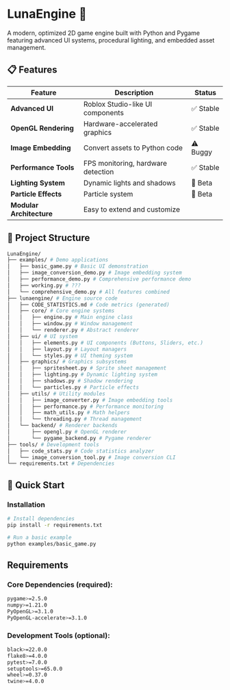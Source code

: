 # LunaEngine 🚀

A modern, optimized 2D game engine built with Python and Pygame featuring advanced UI systems, procedural lighting, and embedded asset management.

## 📋 Features

| Feature | Description | Status |
|---------|-------------|---------|
| **Advanced UI** | Roblox Studio-like UI components | ✅ Stable |
| **OpenGL Rendering** | Hardware-accelerated graphics | ✅ Stable |
| **Image Embedding** | Convert assets to Python code | ⚠️ Buggy |
| **Performance Tools** | FPS monitoring, hardware detection | ✅ Stable |
| **Lighting System** | Dynamic lights and shadows | 🔄 Beta |
| **Particle Effects** | Particle system | 🔄 Beta |
| **Modular Architecture** | Easy to extend and customize | |

## 📁 Project Structure
```bash
LunaEngine/
├── examples/ # Demo applications
│   ├── basic_game.py # Basic UI demonstration
│   ├── image_conversion_demo.py # Image embedding system
│   ├── performance_demo.py # Comprehensive performance demo
│   ├── working.py # ???
│   └── comprehensive_demo.py # All features combined
├── lunaengine/ # Engine source code
│   ├── CODE_STATISTICS.md # Code metrics (generated)
│   ├── core/ # Core engine systems
│   │   ├── engine.py # Main engine class
│   │   ├── window.py # Window management
│   │   └── renderer.py # Abstract renderer
│   ├── ui/ # UI system
│   │   ├── elements.py # UI components (Buttons, Sliders, etc.)
│   │   ├── layout.py # Layout managers
│   │   └── styles.py # UI theming system
│   ├── graphics/ # Graphics subsystems
│   │   ├── spritesheet.py # Sprite sheet management
│   │   ├── lighting.py # Dynamic lighting system
│   │   ├── shadows.py # Shadow rendering
│   │   └── particles.py # Particle effects
│   ├── utils/ # Utility modules
│   │   ├── image_converter.py # Image embedding tools
│   │   ├── performance.py # Performance monitoring
│   │   ├── math_utils.py # Math helpers
│   │   └── threading.py # Thread management
│   └── backend/ # Renderer backends
│       ├── opengl.py # OpenGL renderer
│       └── pygame_backend.py # Pygame renderer
├── tools/ # Development tools
│   ├── code_stats.py # Code statistics analyzer
│   └── image_conversion_tool.py # Image conversion CLI
└── requirements.txt # Dependencies
```


## 🚀 Quick Start

### Installation

```bash
# Install dependencies
pip install -r requirements.txt

# Run a basic example
python examples/basic_game.py
```

## Requirements

### Core Dependencies (required):

```bash
pygame>=2.5.0
numpy>=1.21.0
PyOpenGL>=3.1.0
PyOpenGL-accelerate>=3.1.0
```

### Development Tools (optional):

```bash
black>=22.0.0
flake8>=4.0.0
pytest>=7.0.0
setuptools>=65.0.0
wheel>=0.37.0
twine>=4.0.0
```

